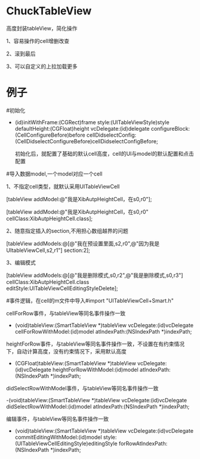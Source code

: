 # ChuckTableView

高度封装tableView，简化操作

  1、容易操作的cell增删改查

  2、滚到最后

  3、可以自定义的上拉加载更多


# 例子

#初始化

- (id)initWithFrame:(CGRect)frame
              style:(UITableViewStyle)style
      defaultHeight:(CGFloat)height
         vcDelegate:(id)delegate
     configureBlock:(CellConfigureBefore)before
cellDidselectConfig:(CellDidselectConfigureBefore)cellDidselectConfigBefore;

  初始化后，就配置了基础的默认cell高度，cell的UI与model的默认配置和点击配置

#导入数据model,一个model对应一个cell

 1、不指定cell类型，就默认采用UITableViewCell

 [tableView addModel:@"我是XibAutpHeightCell，在s0,r0"];

 [tableView addModel:@"我是XibAutpHeightCell，在s0,r0" cellClass:XibAutpHeightCell.class];

 2、随意指定插入的section,不用担心数组越界的问题

 [tableView addModels:@[@"我在预设置里面,s2,r0",@"因为我是UItableViewCell,s2,r1"] section:2];

 3、编辑模式

 [tableView addModels:@[@"我是删除模式,s0,r2",@"我是删除模式,s0,r3"] cellClass:XibAutpHeightCell.class editStyle:UITableViewCellEditingStyleDelete];

#事件逻辑，在cell的m文件中导入#import "UITableViewCell+Smart.h"

cellForRow事件，与tableView等同名事件操作一致

- (void)tableView:(SmartTableView *)tableView vcDelegate:(id)vcDelegate cellForRowWithModel:(id)model atIndexPath:(NSIndexPath *)indexPath;

heightForRow事件，与tableView等同名事件操作一致，不设置在有约束情况下，自动计算高度，没有约束情况下，采用默认高度

- (CGFloat)tableView:(SmartTableView *)tableView vcDelegate:(id)vcDelegate heightForRowWithModel:(id)model atIndexPath:(NSIndexPath *)indexPath;

didSelectRowWithModel事件，与tableView等同名事件操作一致

-(void)tableView:(SmartTableView *)tableView vcDelegate:(id)vcDelegate didSelectRowWithModel:(id)model atIndexPath:(NSIndexPath *)indexPath;

编辑事件，与tableView等同名事件操作一致
- (void)tableView:(SmartTableView *)tableView vcDelegate:(id)vcDelegate commitEditingWithModel:(id)model style:(UITableViewCellEditingStyle)editingStyle forRowAtIndexPath:(NSIndexPath *)indexPath;


